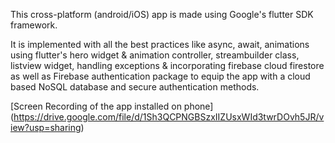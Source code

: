 This cross-platform (android/iOS) app is made using Google's flutter SDK framework.


It is implemented with all the best practices like async, await, animations using flutter's hero widget & animation controller, streambuilder class, listview widget, handling exceptions & incorporating firebase cloud firestore as well as Firebase authentication package to equip the app with a cloud based NoSQL database and secure authentication methods.


[Screen Recording of the app installed on phone] (https://drive.google.com/file/d/1Sh3QCPNGBSzxIIZUsxWId3twrDOvh5JR/view?usp=sharing)
